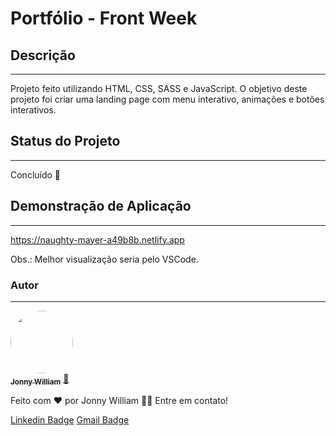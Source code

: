 # Portfólio - Front Week
###
## Descrição
---
Projeto feito utilizando HTML, CSS, SASS e JavaScript. 
O objetivo deste projeto foi criar uma landing page com menu interativo, animações e botões interativos.

## Status do Projeto
---
Concluído 🚀

## Demonstração de Aplicação
---
https://naughty-mayer-a49b8b.netlify.app

Obs.: Melhor visualização seria pelo VSCode.

### Autor
---

<a href="https://media-exp3.licdn.com/dms/image/C4E03AQHXPzV0bbW-tA/profile-displayphoto-shrink_800_800/0/1612268887607?e=1632355200&v=beta&t=epE32_QObuqcltUUIL6hGTLiysURXnfjEzQcwm6PY6I">
 <img style="border-radius: 50%;" src="https://media-exp3.licdn.com/dms/image/C4E03AQHXPzV0bbW-tA/profile-displayphoto-shrink_800_800/0/1612268887607?e=1632355200&v=beta&t=epE32_QObuqcltUUIL6hGTLiysURXnfjEzQcwm6PY6I" width="100px;" alt=""/>
 <br />
 <sub><b>Jonny William</b></sub></a> <a href="https://www.instagram.com/jonnywilliampr/" title="Jonny">🚀</a>


Feito com ❤️ por Jonny William 👋🏽 Entre em contato!

[Linkedin Badge](https://www.linkedin.com/in/jonnywilliampr/) 
[Gmail Badge](mailto:jonnywilliampr@gmail.com)
